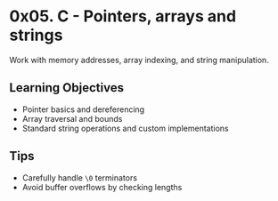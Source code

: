 # 0x05. C - Pointers, arrays and strings

Work with memory addresses, array indexing, and string manipulation.

## Learning Objectives
- Pointer basics and dereferencing
- Array traversal and bounds
- Standard string operations and custom implementations

## Tips
- Carefully handle `\0` terminators
- Avoid buffer overflows by checking lengths
